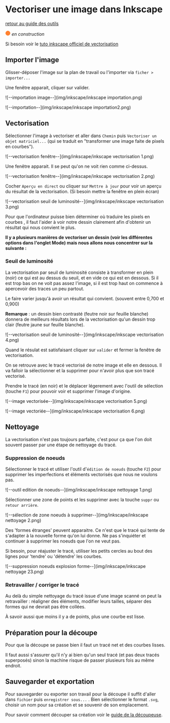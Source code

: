 # Vectoriser une image dans Inkscape

[retour au guide des outils](../outils.md)

![--état de l'écriture--](../imgplaceholder/balise_orange.png) *en construction*



Si besoin voir le [tuto inkscape officiel de vectorisation](https://inkscape.org/fr/doc/tutorials/tracing/tutorial-tracing.html)



## Importer l'image

Glisser-déposer l'image sur la plan de travail ou l'importer via `ficher > importer...`

Une fenêtre apparait, cliquer sur valider.

![--importation image--](img/inkscape/inkscape importation.png)

![--importation--](img/inkscape/inkscape importation2.png)



## Vectorisation

Sélectionner l'image à vectoriser et aller dans `Chemin` puis `Vectoriser un objet matriciel...` (qui se traduit en "transformer une image faite de pixels en courbes").

![--vectorisation fenêtre--](img/inkscape/inkscape vectorisation 1.png)



Une fenêtre apparait. Il se peut qu'on ne voit rien comme ci-dessus.

![--vectorisation fenêtre--](img/inkscape/inkscape vectorisation 2.png)



Cocher `Aperçu en direct` ou cliquer sur `Mettre à jour` pour voir un aperçu du résultat de la vectorisation. (Si besoin mettre la fenêtre en plein écran)

![--vectorisation seuil de luminosité--](img/inkscape/inkscape vectorisation 3.png)



Pour  que l'ordinateur puisse bien déterminer où traduire les pixels en  courbes , il faut l'aider à voir notre dessin clairement afin d'obtenir  un résultat qui nous convient le plus.

**Il y a plusieurs  manières de vectoriser un dessin (voir les différentes options dans  l'onglet Mode) mais nous allons nous concentrer sur la suivante :**



### Seuil de luminosité

La  vectorisation par seuil de luminosité consiste à transformer en plein  (noir) ce qui est au dessus du seuil, et en vide ce qui est en dessous.  Si il est trop bas on ne voit pas assez l'image, si il est trop haut on  commence à apercevoir des traces un peu partout.

Le faire varier jusqu'à avoir un résultat qui convient. (souvent entre 0,700 et 0,900)

**Remarque**  : un dessin bien contrasté (feutre noir sur feuille blanche) donnera de  meilleurs résultats lors de la vectorisation qu'un dessin trop clair  (feutre jaune sur feuille blanche).

![--vectorisation seuil de luminosité--](img/inkscape/inkscape vectorisation 4.png)



Quand le résulat est satisfaisant cliquer sur `valider` et fermer la fenêtre de vectorisation.

On  se retrouve avec le tracé vectorisé de notre image et elle en dessous.  Il va falloir la sélectionner et la supprimer pour n'avoir plus que son  tracé vectorisé.

Prendre le tracé (en noir) et le déplacer légerement avec l'outil de sélection (touche `F1`) pour pouvoir voir et supprimer l'image d'origine.

![--image vectorisée--](img/inkscape/inkscape vectorisation 5.png)

![--image vectoriée--](img/inkscape/inkscape vectorisation 6.png)



## Nettoyage

La vectorisation n'est pas toujours parfaite, c'est pour ça que l'on doit souvent passer par une étape de nettoyage du tracé.



### Suppression de noeuds

Sélectionner le tracé et utiliser l'outil d'`édition de noeuds` (touche `F2`) pour supprimer les imperfections et éléments vectorisés que nous ne voulons pas.

![--outil edition de noeuds--](img/inkscape/inkscape nettoyage 1.png)

Sélectionner une zone de points et les supprimer avec la touche `suppr` ou `retour arrière`.

![--sélection de zone noeuds à supprimer--](img/inkscape/inkscape nettoyage 2.png)



Des  'formes étranges' peuvent apparaitre. Ce n'est que le tracé qui tente  de s'adapter à la nouvelle forme qu'on lui donne. Ne pas s'inquiéter et  continuer à supprimer les noeuds que l'on ne veut pas.

Si besoin, pour réajuster le tracé, utiliser les petits cercles au bout des lignes pour 'tendre' ou 'détendre' les courbes.

![--suppression noeuds explosion forme--](img/inkscape/inkscape nettoyage 23.png)



### Retravailler / corriger le tracé

Au  delà du simple nettoyage du tracé issue d'une image scanné on peut la  retravailler : réaligner des éléments, modifier leurs tailles, séparer  des formes qui ne devrait pas être collées.

À savoir aussi que moins il y a de points, plus une courbe est lisse.



## Préparation pour la découpe

Pour que la découpe se passe bien il faut un tracé net et des courbes lisses.

Il  faut aussi s'assurer qu'il n'y ai bien qu'un seul tracé (et pas deux  tracés superposés) sinon la machine risque de passer plusieurs fois au  même endroit.



## Sauvegarder et exportation

Pour sauvegarder ou exporter son travail pour la découpe il suffit d'aller dans `fichier` puis `enregistrer sous...` . Bien sélectionner le format `.svg`, choisir un nom pour sa création et se souvenir de son emplacement.



Pour savoir comment découper sa création voir le [guide de la découpeuse](../outils/decoupeuse.md).
